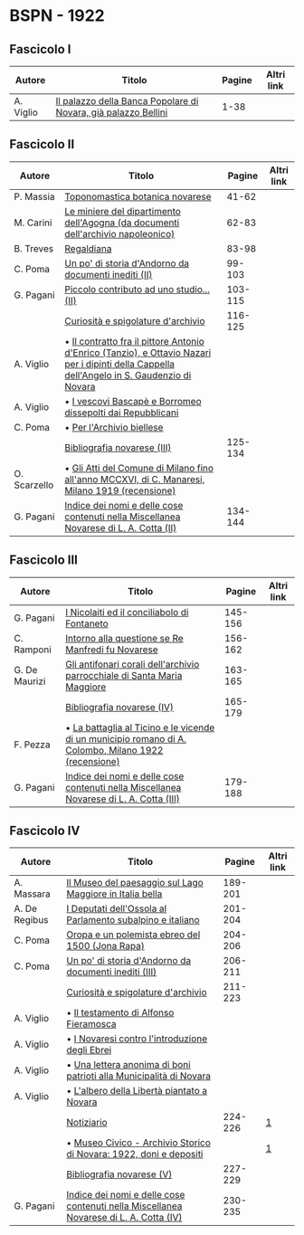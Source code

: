 # BSPN - 1922

## Fascicolo I

| Autore    | Titolo                                                                                                              | Pagine | Altri link |
|-----------|---------------------------------------------------------------------------------------------------------------------|--------|------------|
| A. Viglio | [Il palazzo della Banca Popolare di Novara, già palazzo Bellini](https://en.calameo.com/read/007260735b302fddf0046) | 1-38   |            |

## Fascicolo II

| Autore       | Titolo                                                                                                                                                                                            | Pagine  | Altri link |
|--------------|---------------------------------------------------------------------------------------------------------------------------------------------------------------------------------------------------|---------|------------|
| P. Massia    | [Toponomastica botanica novarese](https://en.calameo.com/read/007260735928a08278987)                                                                                                              | 41-62   |            |
| M. Carini    | [Le miniere del dipartimento dell'Agogna (da documenti dell'archivio napoleonico)](https://en.calameo.com/read/007260735928a08278987)                                                             | 62-83   |            |
| B. Treves    | [Regaldiana](https://en.calameo.com/read/007260735928a08278987)                                                                                                                                   | 83-98   |            |
| C. Poma      | [Un po' di storia d'Andorno da documenti inediti (II)](https://en.calameo.com/read/007260735928a08278987)                                                                                         | 99-103  |            |
| G. Pagani    | [Piccolo contributo ad uno studio... (II)](https://en.calameo.com/read/007260735928a08278987)                                                                                                     | 103-115 |            |
|              | [Curiosità e spigolature d'archivio](https://en.calameo.com/read/007260735928a08278987)                                                                                                           | 116-125 |            |
| A. Viglio    | • [Il contratto fra il pittore Antonio d'Enrico (Tanzio), e Ottavio Nazari per i dipinti della Cappella dell'Angelo in S. Gaudenzio di Novara](https://en.calameo.com/read/007260735928a08278987) |         |            |
| A. Viglio    | • [I vescovi Bascapè e Borromeo dissepolti dai Repubblicani](https://en.calameo.com/read/007260735928a08278987)                                                                                   |         |            |
| C. Poma      | • [Per l'Archivio biellese](https://en.calameo.com/read/007260735928a08278987)                                                                                                                    |         |            |
|              | [Bibliografia novarese (III)](https://en.calameo.com/read/007260735928a08278987)                                                                                                                  | 125-134 |            |
| O. Scarzello | • [Gli Atti del Comune di Milano fino all'anno MCCXVI, di C. Manaresi, Milano 1919 (recensione)](https://en.calameo.com/read/007260735928a08278987)                                               |         |            |
| G. Pagani    | [Indice dei nomi e delle cose contenuti nella Miscellanea Novarese di L. A. Cotta (II)](https://en.calameo.com/read/007260735928a08278987)                                                        | 134-144 |            |

## Fascicolo III

| Autore        | Titolo                                                                                                                                                    | Pagine  | Altri link |
|---------------|-----------------------------------------------------------------------------------------------------------------------------------------------------------|---------|------------|
| G. Pagani     | [I Nicolaiti ed il conciliabolo di Fontaneto](https://en.calameo.com/read/00726073587e95f1aaff1)                                                          | 145-156 |            |
| C. Ramponi    | [Intorno alla questione se Re Manfredi fu Novarese](https://en.calameo.com/read/00726073587e95f1aaff1)                                                    | 156-162 |            |
| G. De Maurizi | [Gli antifonari corali dell'archivio parrocchiale di Santa Maria Maggiore](https://en.calameo.com/read/00726073587e95f1aaff1)                             | 163-165 |            |
|               | [Bibliografia novarese (IV)](https://en.calameo.com/read/00726073587e95f1aaff1)                                                                           | 165-179 |            |
| F. Pezza      | • [La battaglia al Ticino e le vicende di un municipio romano di A. Colombo, Milano 1922 (recensione)](https://en.calameo.com/read/00726073587e95f1aaff1) |         |            |         
| G. Pagani     | [Indice dei nomi e delle cose contenuti nella Miscellanea Novarese di L. A. Cotta (III)](https://en.calameo.com/read/00726073587e95f1aaff1)               | 179-188 |            |

## Fascicolo IV

| Autore        | Titolo                                                                                                                                     | Pagine  | Altri link                                             |
|---------------|--------------------------------------------------------------------------------------------------------------------------------------------|---------|--------------------------------------------------------|
| A. Massara    | [Il Museo del paesaggio sul Lago Maggiore in Italia bella](https://en.calameo.com/read/007260735aeaa78580732)                              | 189-201 |                                                        |
| A. De Regibus | [I Deputati dell'Ossola al Parlamento subalpino e italiano](https://en.calameo.com/read/007260735aeaa78580732)                             | 201-204 |                                                        |
| C. Poma       | [Oropa e un polemista ebreo del 1500 (Jona Rapa)](https://en.calameo.com/read/007260735aeaa78580732)                                       | 204-206 |                                                        |
| C. Poma       | [Un po' di storia d'Andorno da documenti inediti (III)](https://en.calameo.com/read/007260735aeaa78580732)                                 | 206-211 |                                                        |
|               | [Curiosità e spigolature d'archivio](https://en.calameo.com/read/007260735aeaa78580732)                                                    | 211-223 |                                                        |
| A. Viglio     | • [Il testamento di Alfonso Fieramosca](https://en.calameo.com/read/007260735aeaa78580732)                                                 |         |                                                        |
| A. Viglio     | • [I Novaresi contro l'introduzione degli Ebrei](https://en.calameo.com/read/007260735aeaa78580732)                                        |         |                                                        |
| A. Viglio     | • [Una lettera anonima di boni patrioti alla Municipalità di Novara](https://en.calameo.com/read/007260735aeaa78580732)                    |         |                                                        |
| A. Viglio     | • [L'albero della Libertà piantato a Novara](https://en.calameo.com/read/007260735aeaa78580732)                                            |         |                                                        |
|               | [Notiziario](http://www.ssno.it/BSPNo/bspn_not22.html)                                                                                     | 224-226 | [1](https://en.calameo.com/read/007260735aeaa78580732) |
|               | • [Museo Civico - Archivio Storico di Novara: 1922, doni e depositi](http://www.ssno.it/BSPNo/bspn_not22.html#221)                         |         | [1](https://en.calameo.com/read/007260735aeaa78580732) |
|               | [Bibliografia novarese (V)](https://en.calameo.com/read/007260735aeaa78580732)                                                             | 227-229 |                                                        |
| G. Pagani     | [Indice dei nomi e delle cose contenuti nella Miscellanea Novarese di L. A. Cotta (IV)](https://en.calameo.com/read/007260735aeaa78580732) | 230-235 |                                                        |
